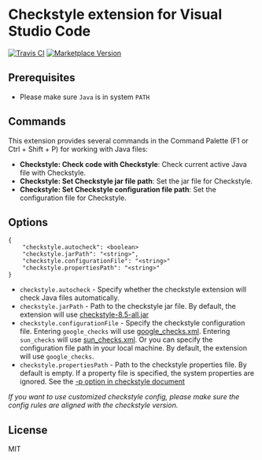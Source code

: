 # Checkstyle extension for Visual Studio Code

[![Travis CI](https://travis-ci.org/jdneo/vscode-checkstyle.svg?branch=master)](https://travis-ci.org/jdneo/vscode-checkstyle) [![Marketplace Version](https://vsmarketplacebadge.apphb.com/version-short/shengchen.vscode-checkstyle.svg)](https://vsmarketplacebadge.apphb.com/version-short/shengchen.vscode-checkstyle.svg)

## Prerequisites

* Please make sure ```Java``` is in system ```PATH```

## Commands
This extension provides several commands in the Command Palette (F1 or Ctrl + Shift + P) for working with Java files:
* **Checkstyle: Check code with Checkstyle**: Check current active Java file with Checkstyle.
* **Checkstyle: Set Checkstyle jar file path**: Set the jar file for Checkstyle.
* **Checkstyle: Set Checkstyle configuration file path**: Set the configuration file for Checkstyle.

## Options
```
{
    "checkstyle.autocheck": <boolean>
    "checkstyle.jarPath": "<string>",
    "checkstyle.configurationFile": "<string>"
    "checkstyle.propertiesPath": "<string>"
}
```

* ```checkstyle.autocheck``` - Specify whether the checkstyle extension will check Java files automatically.
* ```checkstyle.jarPath``` - Path to the checkstyle jar file. By default, the extension will use [checkstyle-8.5-all.jar](https://sourceforge.net/projects/checkstyle/files/checkstyle/8.5/)
* ```checkstyle.configurationFile``` - Specify the checkstyle configuration file. Entering ```google_checks``` will use [google_checks.xml](https://raw.githubusercontent.com/checkstyle/checkstyle/master/src/main/resources/google_checks.xml). Entering ```sun_checks``` will use [sun_checks.xml](https://raw.githubusercontent.com/checkstyle/checkstyle/master/src/main/resources/google_checks.xml). Or you can specify the configuration file path in your local machine. By default, the extension will use ```google_checks```.
* ```checkstyle.propertiesPath``` - Path to the checkstyle properties file. By default is empty. If a property file is specified, the system properties are ignored. See the [-p option in checkstyle document](http://checkstyle.sourceforge.net/cmdline.html#Command_line_usage)

_If you want to use customized checkstyle config, please make sure the config rules are aligned with the checkstyle version._

## License
MIT